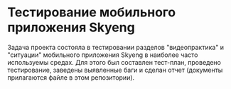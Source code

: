 # Тестирование мобильного приложения Skyeng
Задача проекта состояла в тестировании разделов "видеопрактика" и "ситуации" мобильного приложения Skyeng в наиболее часто используемы средах.
Для этого был составлен тест-план, проведено тестирование, заведены выявленные баги и сделан отчет (документы прилагаются файле в этом репозитории).


